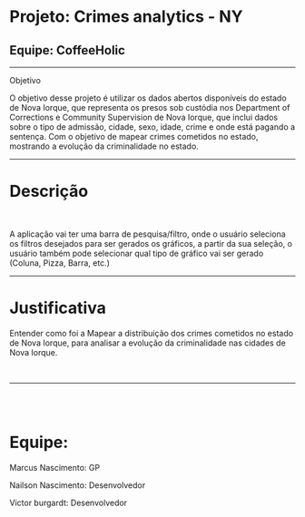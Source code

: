 <h1 dir="ltr" >Projeto: Crimes analytics - NY</h1>

<h2 dir="ltr" >Equipe: CoffeeHolic</h2>

<hr />Objetivo<p>O objetivo desse projeto é utilizar os dados abertos disponíveis do estado de Nova Iorque, que representa os presos sob custódia nos Department of Corrections e Community Supervision de Nova Iorque, que inclui dados sobre o tipo de admissão, cidade, sexo, idade, crime e onde está pagando a sentença. Com o objetivo de mapear crimes cometidos no estado, mostrando a evolução da criminalidade no estado. </p>

<hr /><h1 dir="ltr" >Descrição</h1>

<br />
<p>A aplicação vai ter uma barra de pesquisa/filtro, onde o usuário seleciona os filtros desejados para ser gerados os gráficos, a partir da sua seleção, o usuário também pode selecionar qual tipo de gráfico vai ser gerado (Coluna, Pizza, Barra, etc.)</p>

<hr /><h1 dir="ltr" >Justificativa</h1>

<p>Entender como foi a Mapear a distribuição dos crimes cometidos no estado de Nova Iorque, para analisar a evolução da criminalidade nas cidades de Nova Iorque.</p>

<br />
<hr /><br />
<br />
<h1 dir="ltr" >Equipe:</h1>

<p>Marcus Nascimento: GP</p>

<p>Nailson Nascimento: Desenvolvedor</p>

<p>Victor burgardt: Desenvolvedor</p>

<br />
